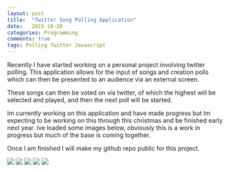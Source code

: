 ```yaml
---
layout: post
title:  "Twitter Song Polling Application"
date:   2015-10-28
categories: Programming
comments: true
tags: Polling Twitter Javascript
---
```


Recently I have started working on a personal project involving twitter polling. This application allows for the input of songs and creation polls which can then be presented to an audience via an external screen.

These songs can then be voted on via twitter, of which the highest will be selected and played, and then the next poll will be started.

Im currently working on this application and have made progress but Im expecting to be working on this through this christmas and be finished early next year. Ive loaded some images below, obviously this is a work in progress but much of the base is coming together.

Once I am finished I will make my github repo public for this project.


<img src="http://i.imgur.com/vWEJ0wg.png"/>
<img src="http://i.imgur.com/BPN8tDJ.png"/>
<img src="http://i.imgur.com/IlLnzo6.png"/>
<img src="http://i.imgur.com/5OtWIoM.png"/>
<img src="http://i.imgur.com/LaC2UKH.png"/>
